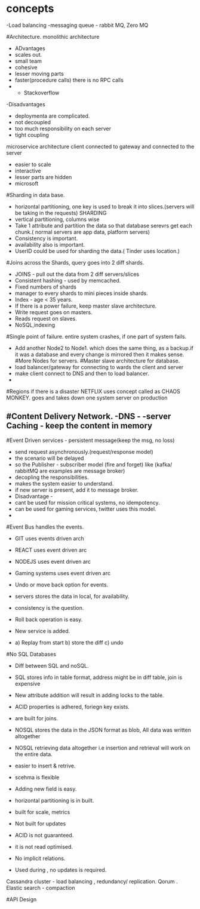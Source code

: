 # concepts
-Load balancing
-messaging queue - rabbit MQ, Zero MQ


#Architecture.
monolithic architecture
- ADvantages
- scales out.
- small team
- cohesive
- lesser moving parts
- faster(procedure calls) there is no RPC calls
- - Stackoverflow

-Disadvantages
- deploymenta are complicated.
- not decoupled
- too much responsibility on each server
- tight coupling

microservice architecture
client connected to gateway and connected to the server
- easier to scale
- interactive
- lesser parts are hidden
- microsoft


#Sharding in data base.
- horizontal partitioning, one key is used to break it into slices.(servers will be taking in the requests) SHARDING
- vertical partitioning, columns wise
- Take 1 attribute and partition the data so that database serevrs get each chunk.( normal servers are app data, platform servers)
- Consistency is important.
- availability also is important.
- UserID could be used for sharding the data.( Tinder uses location.)

 
 #Joins across the Shards, query goes into 2 diff shards.
 - JOINS - pull out the data from 2 diff servers/slices
 - Consistent hashing - used by memcached.
 - Fixed numbers of shards
 - manager to every shards to mini pieces inside shards.
 - Index - age < 35 years.
 - If there is a power failure, keep master slave architecture.
- Write request goes on masters.
- Reads request on slaves.
- NoSQL,indexing


#Single point of failure.
entire system crashes, if one part of system fails.
- Add another Node2 to Node1. which does the same thing, as a backup.if it was a database and every change is mirrored then it makes sense.
#More Nodes for servers.
#Master slave architecture for database.
- load balancer/gateway for connecting to wards the client and server
- make client connect to DNS and then to load balancer.
- 
#Regions if there is a disaster
 NETFLIX uses concept called as CHAOS MONKEY. goes and takes down one system server on production

#Content Delivery Network.
-DNS - 
-server Caching - keep the content in memory
-
#Event Driven services - persistent message(keep the msg, no loss)
- send request asynchronously.(request/response model)
- the scenario will be delayed
- so the Publisher - subscriber model (fire and forget) like (kafka/ rabbitMQ are examples are message broker)
- decopling the responsibilities.
- makes the system easier to understand.
- if new server is present, add it to message broker.
- Disadvantage -
- cant be used for mission critical systems, no idempotency.
- can be used for gaming services, twitter uses this model.
- 

#Event Bus handles the events.
- GIT uses events driven arch
- REACT uses event driven arc
- NODEJS uses event driven arc
- Gaming systems uses event driven arc
- Undo or move back option for events.

- servers stores the data in local, for availability.
- consistency is the question.
- Roll back operation is easy.
- New service is added.
- a) Replay from start b) store the diff c) undo

#No SQL Databases
- Diff between SQL and noSQL.
- SQL stores info in table format, address might be in diff table, join is expensive
- New attribute addition will result in adding locks to the table.
- ACID properties is adhered, foriegn key exists.
- are built for joins.

- NOSQL stores the data in the JSON format as blob, All data was written altogether
- NOSQL retrieving data altogether i.e insertion and retrieval will work on the entire data.
- easier to insert & retrive.
- scehma is flexible
- Adding new field is easy.
- horizontal partitioning is in built.
- built for scale, metrics
- Not built for updates
- ACID is not guaranteed.
- it is not read optimised.
- No implicit relations.
- Used during , no updates is required.

Cassandra cluster - load balancing , redundancy/ replication.
Qorum .
Elastic search - compaction


#API Design
